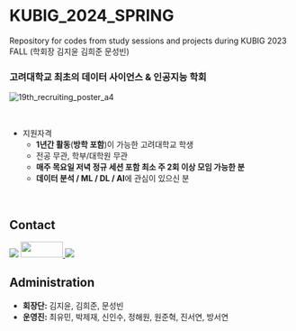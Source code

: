 # KUBIG_2024_SPRING
Repository for codes from study sessions and projects during KUBIG 2023 FALL (학회장 김지윤 김희준 문성빈)

### 고려대학교 최초의 데이터 사이언스 & 인공지능 학회

![19th_recruiting_poster_a4](https://github.com/KU-BIG/KUBIG_2023_FALL/assets/115082062/ff8ae4a8-230d-445f-ab61-6f0eac7d720e)

<br>

* 지원자격
  - **1년간 활동**(**방학 포함**)이 가능한 고려대학교 학생
  - 전공 무관, 학부/대학원 무관
  - **매주 목요일 저녁 정규 세션 포함 최소 주 2회 이상 모임 가능한 분**
  - **데이터 분석 / ML / DL / AI**에 관심이 있으신 분
<br>

## Contact

  <a href="https://www.instagram.com/kubig.official"><img src="https://img.shields.io/badge/Instagram-E4405F?style=for-the-badge&logo=Instagram&logoColor=white&link=https://www.instagram.com/woo0_hooo/"/></a>
<a href="https://spectrum-title-805.notion.site/KUBIG-525637dea0aa43d9a7da1bd51e69b153?pvs=4"><img src="https://img.shields.io/badge/-Notion-000000?logo=notion&logoColor=white&style=flat-square&color=brightgreen" width="75" height="28">
</a> 
<a href="mailto:kubigkorea@gmail.com"><img src="https://img.shields.io/badge/Gmail-d14836?style=for-the-badge&logo=Gmail&logoColor=white&link=viliketh1s98@naver.com"/></a>
</a>
<br>

## Administration

- **회장단:** 김지윤, 김희준, 문성빈
- **운영진:** 최유민, 박제재, 신인수, 정해원, 원준혁, 진서연, 방서연
